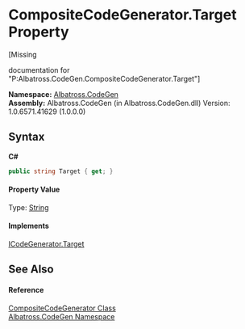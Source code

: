 # CompositeCodeGenerator.Target Property 
 

\[Missing <summary> documentation for "P:Albatross.CodeGen.CompositeCodeGenerator.Target"\]

**Namespace:**&nbsp;<a href="DCDDD28E.md">Albatross.CodeGen</a><br />**Assembly:**&nbsp;Albatross.CodeGen (in Albatross.CodeGen.dll) Version: 1.0.6571.41629 (1.0.0.0)

## Syntax

**C#**<br />
``` C#
public string Target { get; }
```


#### Property Value
Type: <a href="http://msdn2.microsoft.com/en-us/library/s1wwdcbf" target="_blank">String</a>

#### Implements
<a href="944ABB18.md">ICodeGenerator.Target</a><br />

## See Also


#### Reference
<a href="6822AF00.md">CompositeCodeGenerator Class</a><br /><a href="DCDDD28E.md">Albatross.CodeGen Namespace</a><br />